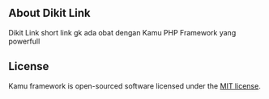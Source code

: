 ## About Dikit Link

Dikit Link short link gk ada obat dengan Kamu PHP Framework yang powerfull

## License

Kamu framework is open-sourced software licensed under the [MIT license](https://opensource.org/licenses/MIT).